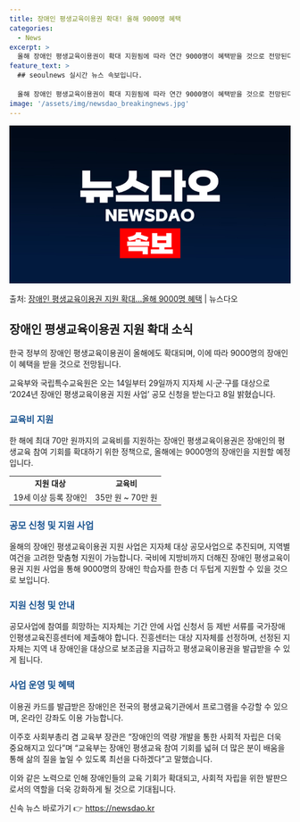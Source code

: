 ```yaml
---
title: 장애인 평생교육이용권 확대! 올해 9000명 혜택
categories:
  - News
excerpt: >
  올해 장애인 평생교육이용권이 확대 지원됨에 따라 연간 9000명이 혜택받을 것으로 전망된다. 교육부와 국립특…
feature_text: >
  ## seoulnews 실시간 뉴스 속보입니다.

  올해 장애인 평생교육이용권이 확대 지원됨에 따라 연간 9000명이 혜택받을 것으로 전망된다. 교육부와 국립특…
image: '/assets/img/newsdao_breakingnews.jpg'
---
```


![뉴스다오 속보](/assets/img/newsdao_breakingnews.jpg)

<p>출처: <a href="https://newsdao.kr/3134" rel="dofollow">장애인 평생교육이용권 지원 확대…올해 9000명 혜택</a> | 뉴스다오</p>

<h2 data-ke-size="size26">장애인 평생교육이용권 지원 확대 소식</h2>

한국 정부의 장애인 평생교육이용권이 올해에도 확대되며, 이에 따라 9000명의 장애인이 혜택을 받을 것으로 전망됩니다.

<p data-ke-size="size16">교육부와 국립특수교육원은 오는 14일부터 29일까지 지자체 시·군·구를 대상으로 ‘2024년 장애인 평생교육이용권 지원 사업’ 공모 신청을 받는다고 8일 밝혔습니다.</p>

<h3><b><span style="color: #1a5490;">교육비 지원</span></b></h3>
한 해에 최대 70만 원까지의 교육비를 지원하는 장애인 평생교육이용권은 장애인의 평생교육 참여 기회를 확대하기 위한 정책으로, 올해에는 9000명의 장애인을 지원할 예정입니다.

<table>
<tbody>
<tr>
<td style="text-align: center; height: 17px;"><b>지원 대상</b></td>
<td style="text-align: center; height: 17px;"><b>교육비</b></td>
</tr>
<tr>
<td style="text-align: center; height: 17px;">19세 이상 등록 장애인</td>
<td style="text-align: center; height: 17px;">35만 원 ~ 70만 원</td>
</tr>
</tbody>
</table>

<h3><b><span style="color: #1a5490;">공모 신청 및 지원 사업</span></b></h3>
올해의 장애인 평생교육이용권 지원 사업은 지자체 대상 공모사업으로 추진되며, 지역별 여건을 고려한 맞춤형 지원이 가능합니다. 국비에 지방비까지 더해진 장애인 평생교육이용권 지원 사업을 통해 9000명의 장애인 학습자를 한층 더 두텁게 지원할 수 있을 것으로 보입니다.

<h3><b><span style="color: #1a5490;">지원 신청 및 안내</span></b></h3>
공모사업에 참여를 희망하는 지자체는 기간 안에 사업 신청서 등 제반 서류를 국가장애인평생교육진흥센터에 제출해야 합니다. 진흥센터는 대상 지자체를 선정하며, 선정된 지자체는 지역 내 장애인을 대상으로 보조금을 지급하고 평생교육이용권을 발급받을 수 있게 됩니다.

<h3><b><span style="color: #1a5490;">사업 운영 및 혜택</span></b></h3>
이용권 카드를 발급받은 장애인은 전국의 평생교육기관에서 프로그램을 수강할 수 있으며, 온라인 강좌도 이용 가능합니다.

이주호 사회부총리 겸 교육부 장관은 “장애인의 역량 개발을 통한 사회적 자립은 더욱 중요해지고 있다”며 “교육부는 장애인 평생교육 참여 기회를 넓혀 더 많은 분이 배움을 통해 삶의 질을 높일 수 있도록 최선을 다하겠다”고 말했습니다.

이와 같은 노력으로 인해 장애인들의 교육 기회가 확대되고, 사회적 자립을 위한 발판으로서의 역할을 더욱 강화하게 될 것으로 기대됩니다. 

신속 뉴스 바로가기 👉 <a href="https://newsdao.kr" rel="dofollow">https://newsdao.kr</a>


